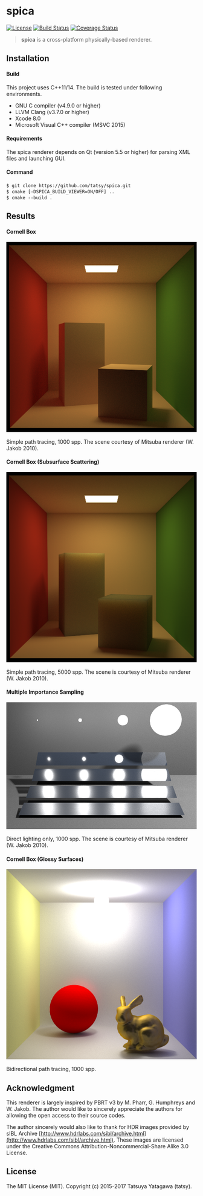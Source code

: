 spica
===

[![License](https://img.shields.io/badge/License-MIT-blue.svg)](./LICENSE)
[![Build Status](https://travis-ci.org/tatsy/spica.svg?branch=master)](https://travis-ci.org/tatsy/spica)
[![Coverage Status](https://coveralls.io/repos/tatsy/spica/badge.svg?branch=master)](https://coveralls.io/r/tatsy/spica?branch=master)

> **spica** is a cross-platform physically-based renderer.

## Installation

#### Build

This project uses C++11/14. The build is tested under following environments.

* GNU C compiler (v4.9.0 or higher)
* LLVM Clang (v3.7.0 or higher)
* Xcode 8.0
* Microsoft Visual C++ compiler (MSVC 2015)

#### Requirements

The spica renderer depends on Qt (version 5.5 or higher) for parsing XML
files and launching GUI.

#### Command

```shell
$ git clone https://github.com/tatsy/spica.git
$ cmake [-DSPICA_BUILD_VIEWER=ON/OFF] ..
$ cmake --build .
```

## Results

#### Cornell Box

<img src="./results/cbox_1000.png" width="512" />

Simple path tracing, 1000 spp.
The scene courtesy of Mitsuba renderer (W. Jakob 2010).

#### Cornell Box (Subsurface Scattering)

<img src="./results/cbox_sss_5000.png" width="512" />

Simple path tracing, 5000 spp.
The scene is courtesy of Mitsuba renderer (W. Jakob 2010).

#### Multiple Importance Sampling

<img src="./results/mi_1000.png" width="512" />

Direct lighting only, 1000 spp.
The scene is courtesy of Mitsuba renderer (W. Jakob 2010).

#### Cornell Box (Glossy Surfaces)

<img src="./results/cbox_gloss_1000.png" width="512"/>

Bidirectional path tracing, 1000 spp.



## Acknowledgment

This renderer is largely inspired by PBRT v3 by M. Pharr, G. Humphreys and W. Jakob. The author would like to sincerely appreciate the authors for allowing the open access to their source codes.

The author sincerely would also like to thank for HDR images provided by sIBL Archive [http://www.hdrlabs.com/sibl/archive.html](http://www.hdrlabs.com/sibl/archive.html). These images are licensed under the Creative Commons Attribution-Noncommercial-Share Alike 3.0 License.

## License

The MIT License (MIT). Copyright (c) 2015-2017 Tatsuya Yatagawa (tatsy).
